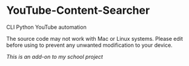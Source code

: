 # YouTube-Content-Searcher
CLI Python YouTube automation

The source code may not work with Mac or Linux systems. Please edit before using to prevent any unwanted modification to your device.

*This is an add-on to my school project*
